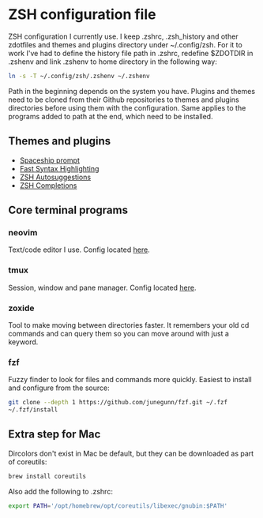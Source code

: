 # ZSH configuration file

ZSH configuration I currently use. I keep .zshrc, .zsh_history and other zdotfiles and themes and plugins directory under ~/.config/zsh. For it to work I've had to define the history file path in .zshrc, redefine $ZDOTDIR in .zshenv and link .zshenv to home directory in the following way:

```bash
ln -s -T ~/.config/zsh/.zshenv ~/.zshenv
```

Path in the beginning depends on the system you have. Plugins and themes need to be cloned from their Github repositories to themes and plugins directories before using them with the configuration. Same applies to the programs added to path at the end, which need to be installed.

## Themes and plugins

- [Spaceship prompt](https://github.com/spaceship-prompt/spaceship-prompt)
- [Fast Syntax Highlighting](https://github.com/zdharma-continuum/fast-syntax-highlighting)
- [ZSH Autosuggestions](https://github.com/zsh-users/zsh-autosuggestions)
- [ZSH Completions](https://github.com/zsh-users/zsh-completions)

## Core terminal programs

### neovim

Text/code editor I use. Config located [here](https://github.com/Aapok0/nvim).

### tmux

Session, window and pane manager. Config located [here](https://github.com/Aapok0/tmux).

### zoxide

Tool to make moving between directories faster. It remembers your old cd commands and can query them so you can move around with just a keyword.

### fzf

Fuzzy finder to look for files and commands more quickly. Easiest to install and configure from the source:

```bash
git clone --depth 1 https://github.com/junegunn/fzf.git ~/.fzf
~/.fzf/install
```

## Extra step for Mac

Dircolors don't exist in Mac be default, but they can be downloaded as part of coreutils:

```bash
brew install coreutils
```

Also add the following to .zshrc:

```bash
export PATH='/opt/homebrew/opt/coreutils/libexec/gnubin:$PATH'
```
